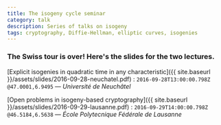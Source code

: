 ```yaml
---
title: The isogeny cycle seminar
category: talk
description: Series of talks on isogeny
tags: cryptography, Diffie-Hellman, elliptic curves, isogenies
---
```


### The Swiss tour is over! Here's the slides for the two lectures.

[Explicit isogenies in quadratic time in any characteristic]({{ site.baseurl }}/assets/slides/2016-09-28-neuchatel.pdf)
: `2016-09-28T13:00:00.798Z @47.0001,6.9495` — *Université de Neuchâtel* 

[Open problems in isogeny-based cryptography]({{ site.baseurl }}/assets/slides/2016-09-29-lausanne.pdf)
: `2016-09-29T14:00:00.798Z @46.5184,6.5638` — *École Polytecnique Fédérale de Lausanne*

<script src="https://gist.github.com/defeo/84784aa66a559dcd7b4e0fb297f782ec.js"></script>

